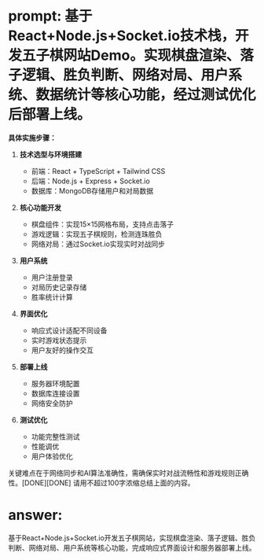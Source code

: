 # prompt: 基于React+Node.js+Socket.io技术栈，开发五子棋网站Demo。实现棋盘渲染、落子逻辑、胜负判断、网络对局、用户系统、数据统计等核心功能，经过测试优化后部署上线。

**具体实施步骤：**

1. **技术选型与环境搭建**
   - 前端：React + TypeScript + Tailwind CSS
   - 后端：Node.js + Express + Socket.io
   - 数据库：MongoDB存储用户和对局数据

2. **核心功能开发**
   - 棋盘组件：实现15×15网格布局，支持点击落子
   - 游戏逻辑：实现五子棋规则，检测连珠胜负
   - 网络对局：通过Socket.io实现实时对战同步

3. **用户系统**
   - 用户注册登录
   - 对局历史记录存储
   - 胜率统计计算

4. **界面优化**
   - 响应式设计适配不同设备
   - 实时游戏状态提示
   - 用户友好的操作交互

5. **部署上线**
   - 服务器环境配置
   - 数据库连接设置
   - 网络安全防护

6. **测试优化**
   - 功能完整性测试
   - 性能调优
   - 用户体验优化

关键难点在于网络同步和AI算法准确性，需确保实时对战流畅性和游戏规则正确性。[DONE][DONE]
请用不超过100字浓缩总结上面的内容。
# answer: 
 基于React+Node.js+Socket.io开发五子棋网站，实现棋盘渲染、落子逻辑、胜负判断、网络对局、用户系统等核心功能，完成响应式界面设计和服务器部署上线。
